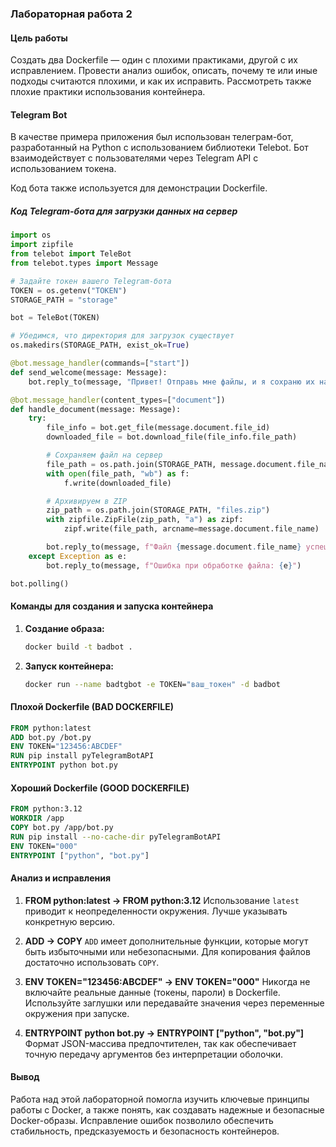 ### Лабораторная работа 2

#### Цель работы
Создать два Dockerfile — один с плохими практиками, другой с их исправлением. Провести анализ ошибок, описать, почему те или иные подходы считаются плохими, и как их исправить. Рассмотреть также плохие практики использования контейнера.

#### Telegram Bot
В качестве примера приложения был использован телеграм-бот, разработанный на Python с использованием библиотеки Telebot. Бот взаимодействует с пользователями через Telegram API с использованием токена.

Код бота также используется для демонстрации Dockerfile.

##### Код Telegram-бота для загрузки данных на сервер
```python
import os
import zipfile
from telebot import TeleBot
from telebot.types import Message

# Задайте токен вашего Telegram-бота
TOKEN = os.getenv("TOKEN")
STORAGE_PATH = "storage"

bot = TeleBot(TOKEN)

# Убедимся, что директория для загрузок существует
os.makedirs(STORAGE_PATH, exist_ok=True)

@bot.message_handler(commands=["start"])
def send_welcome(message: Message):
    bot.reply_to(message, "Привет! Отправь мне файлы, и я сохраню их на сервере в формате ZIP.")

@bot.message_handler(content_types=["document"])
def handle_document(message: Message):
    try:
        file_info = bot.get_file(message.document.file_id)
        downloaded_file = bot.download_file(file_info.file_path)

        # Сохраняем файл на сервер
        file_path = os.path.join(STORAGE_PATH, message.document.file_name)
        with open(file_path, "wb") as f:
            f.write(downloaded_file)

        # Архивируем в ZIP
        zip_path = os.path.join(STORAGE_PATH, "files.zip")
        with zipfile.ZipFile(zip_path, "a") as zipf:
            zipf.write(file_path, arcname=message.document.file_name)

        bot.reply_to(message, f"Файл {message.document.file_name} успешно сохранен и добавлен в ZIP!")
    except Exception as e:
        bot.reply_to(message, f"Ошибка при обработке файла: {e}")

bot.polling()
```

#### Команды для создания и запуска контейнера
1. **Создание образа:**
   ```bash
   docker build -t badbot .
   ```

2. **Запуск контейнера:**
   ```bash
   docker run --name badtgbot -e TOKEN="ваш_токен" -d badbot
   ```

#### Плохой Dockerfile (BAD DOCKERFILE)
```dockerfile
FROM python:latest
ADD bot.py /bot.py
ENV TOKEN="123456:ABCDEF"
RUN pip install pyTelegramBotAPI
ENTRYPOINT python bot.py
```

#### Хороший Dockerfile (GOOD DOCKERFILE)
```dockerfile
FROM python:3.12
WORKDIR /app
COPY bot.py /app/bot.py
RUN pip install --no-cache-dir pyTelegramBotAPI
ENV TOKEN="000"
ENTRYPOINT ["python", "bot.py"]
```

#### Анализ и исправления
1. **FROM python:latest → FROM python:3.12**
   Использование `latest` приводит к неопределенности окружения. Лучше указывать конкретную версию.

2. **ADD → COPY**
   `ADD` имеет дополнительные функции, которые могут быть избыточными или небезопасными. Для копирования файлов достаточно использовать `COPY`.

3. **ENV TOKEN="123456:ABCDEF" → ENV TOKEN="000"**
   Никогда не включайте реальные данные (токены, пароли) в Dockerfile. Используйте заглушки или передавайте значения через переменные окружения при запуске.

4. **ENTRYPOINT python bot.py → ENTRYPOINT ["python", "bot.py"]**
   Формат JSON-массива предпочтителен, так как обеспечивает точную передачу аргументов без интерпретации оболочки.

#### Вывод
Работа над этой лабораторной помогла изучить ключевые принципы работы с Docker, а также понять, как создавать надежные и безопасные Docker-образы. Исправление ошибок позволило обеспечить стабильность, предсказуемость и безопасность контейнеров.
